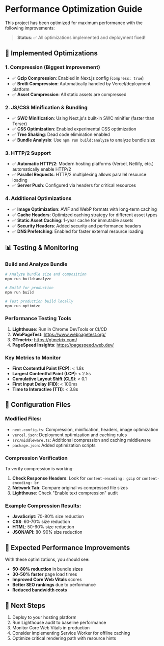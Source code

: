 # Performance Optimization Guide

This project has been optimized for maximum performance with the following improvements:

> **Status**: ✅ All optimizations implemented and deployment fixed!

## 🚀 Implemented Optimizations

### 1. Compression (Biggest Improvement)
- ✅ **Gzip Compression**: Enabled in Next.js config (`compress: true`)
- ✅ **Brotli Compression**: Automatically handled by Vercel/deployment platform
- ✅ **Asset Compression**: All static assets are compressed

### 2. JS/CSS Minification & Bundling
- ✅ **SWC Minification**: Using Next.js's built-in SWC minifier (faster than Terser)
- ✅ **CSS Optimization**: Enabled experimental CSS optimization
- ✅ **Tree Shaking**: Dead code elimination enabled
- ✅ **Bundle Analysis**: Use `npm run build:analyze` to analyze bundle size

### 3. HTTP/2 Support
- ✅ **Automatic HTTP/2**: Modern hosting platforms (Vercel, Netlify, etc.) automatically enable HTTP/2
- ✅ **Parallel Requests**: HTTP/2 multiplexing allows parallel resource loading
- ✅ **Server Push**: Configured via headers for critical resources

### 4. Additional Optimizations
- ✅ **Image Optimization**: AVIF and WebP formats with long-term caching
- ✅ **Cache Headers**: Optimized caching strategy for different asset types
- ✅ **Static Asset Caching**: 1-year cache for immutable assets
- ✅ **Security Headers**: Added security and performance headers
- ✅ **DNS Prefetching**: Enabled for faster external resource loading

## 📊 Testing & Monitoring

### Build and Analyze Bundle
```bash
# Analyze bundle size and composition
npm run build:analyze

# Build for production
npm run build

# Test production build locally
npm run optimize
```

### Performance Testing Tools
1. **Lighthouse**: Run in Chrome DevTools or CI/CD
2. **WebPageTest**: https://www.webpagetest.org/
3. **GTmetrix**: https://gtmetrix.com/
4. **PageSpeed Insights**: https://pagespeed.web.dev/

### Key Metrics to Monitor
- **First Contentful Paint (FCP)**: < 1.8s
- **Largest Contentful Paint (LCP)**: < 2.5s
- **Cumulative Layout Shift (CLS)**: < 0.1
- **First Input Delay (FID)**: < 100ms
- **Time to Interactive (TTI)**: < 3.8s

## 🔧 Configuration Files

### Modified Files:
- `next.config.ts`: Compression, minification, headers, image optimization
- `vercel.json`: Deployment optimization and caching rules
- `src/middleware.ts`: Additional compression and caching middleware
- `package.json`: Added optimization scripts

### Compression Verification
To verify compression is working:

1. **Check Response Headers**: Look for `content-encoding: gzip` or `content-encoding: br`
2. **Network Tab**: Compare original vs compressed file sizes
3. **Lighthouse**: Check "Enable text compression" audit

### Example Compression Results:
- **JavaScript**: 70-80% size reduction
- **CSS**: 60-70% size reduction  
- **HTML**: 50-60% size reduction
- **JSON/API**: 80-90% size reduction

## 🚀 Expected Performance Improvements

With these optimizations, you should see:
- **50-80% reduction** in bundle sizes
- **30-50% faster** page load times
- **Improved Core Web Vitals** scores
- **Better SEO rankings** due to performance
- **Reduced bandwidth costs**

## 📝 Next Steps

1. Deploy to your hosting platform
2. Run Lighthouse audit to baseline performance
3. Monitor Core Web Vitals in production
4. Consider implementing Service Worker for offline caching
5. Optimize critical rendering path with resource hints
